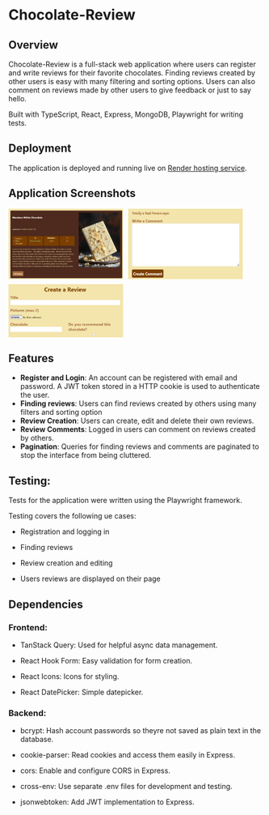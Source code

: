 # Chocolate-Review

## Overview
Chocolate-Review is a full-stack web application where users can register and write reviews for their favorite chocolates.
Finding reviews created by other users is easy with many filtering and sorting options. Users can also comment on reviews made by other users 
to give feedback or just to say hello.

Built with TypeScript, React, Express, MongoDB, Playwright for writing tests.

## Deployment
The application is deployed and running live on [Render hosting service](https://chocolate-review-joakha.onrender.com).

## Application Screenshots
<div style="display: flex; flex-wrap: wrap; gap: 10px;">
  <img src="./pictures/chocolate-1.jpeg" style="width:45%"  />
  <img src="./pictures/chocolate-2.jpeg" style="width:45%"  />
  <img src="./pictures/chocolate-3.jpeg" style="width:45%" />
</div>

## Features
- **Register and Login**: An account can be registered with email and password. A JWT token stored in a HTTP cookie is used to authenticate the user.
- **Finding reviews**: Users can find reviews created by others using many filters and sorting option
- **Review Creation**: Users can create, edit and delete their own reviews.
- **Review Comments**: Logged in users can comment on reviews created by others.
- **Pagination**: Queries for finding reviews and comments are paginated to stop the interface from being cluttered.

## Testing:

Tests for the application were written using the Playwright framework.

Testing covers the following ue cases:

- Registration and logging in

- Finding reviews

- Review creation and editing

- Users reviews are displayed on their page

## Dependencies

### Frontend:

- TanStack Query: Used for helpful async data management.

- React Hook Form: Easy validation for form creation.

- React Icons: Icons for styling.

- React DatePicker: Simple datepicker.

### Backend:

- bcrypt: Hash account passwords so theyre not saved as plain text in the database.

- cookie-parser: Read cookies and access them  easily in Express.

- cors: Enable and configure CORS in Express.

- cross-env: Use separate .env files for development and testing.

- jsonwebtoken: Add JWT implementation to Express.
